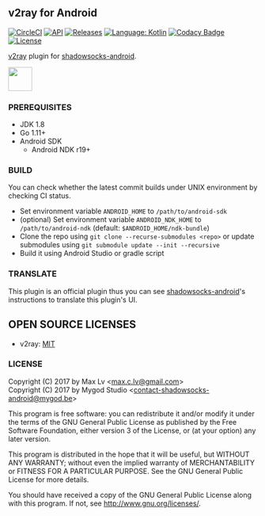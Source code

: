 ## v2ray for Android

[![CircleCI](https://circleci.com/gh/shadowsocks/v2ray-plugin-android.svg?style=svg)](https://circleci.com/gh/shadowsocks/v2ray-plugin-android)
[![API](https://img.shields.io/badge/API-21%2B-brightgreen.svg?style=flat)](https://android-arsenal.com/api?level=21)
[![Releases](https://img.shields.io/github/downloads/shadowsocks/v2ray-plugin-android/total.svg)](https://github.com/shadowsocks/v2ray-plugin-android/releases)
[![Language: Kotlin](https://img.shields.io/github/languages/top/shadowsocks/v2ray-plugin-android.svg)](https://github.com/shadowsocks/v2ray-plugin-android/search?l=kotlin)
[![Codacy Badge](https://api.codacy.com/project/badge/Grade/46b34df6fe624ef9a46507126f407880)](https://www.codacy.com/app/shadowsocks/v2ray-plugin-android?utm_source=github.com&amp;utm_medium=referral&amp;utm_content=shadowsocks/v2ray-plugin-android&amp;utm_campaign=Badge_Grade)
[![License](https://img.shields.io/github/license/shadowsocks/v2ray-plugin-android.svg)](https://github.com/shadowsocks/v2ray-plugin-android/blob/master/LICENSE)

[v2ray](https://github.com/shadowsocks/v2ray) plugin for [shadowsocks-android](https://github.com/shadowsocks/shadowsocks-android).

<a href="https://play.google.com/store/apps/details?id=com.github.shadowsocks.plugin.v2ray"><img src="https://play.google.com/intl/en_us/badges/images/generic/en-play-badge.png" height="48"></a>

### PREREQUISITES

* JDK 1.8
* Go 1.11+
* Android SDK
  - Android NDK r19+

### BUILD

You can check whether the latest commit builds under UNIX environment by checking CI status.

* Set environment variable `ANDROID_HOME` to `/path/to/android-sdk`
* (optional) Set environment variable `ANDROID_NDK_HOME` to `/path/to/android-ndk` (default: `$ANDROID_HOME/ndk-bundle`)
* Clone the repo using `git clone --recurse-submodules <repo>` or update submodules using `git submodule update --init --recursive`
* Build it using Android Studio or gradle script

### TRANSLATE

This plugin is an official plugin thus you can see [shadowsocks-android](https://github.com/shadowsocks/shadowsocks-android/blob/master/README.md#translate)'s instructions to translate this plugin's UI.

## OPEN SOURCE LICENSES

<ul>
    <li>v2ray: <a href="https://raw.githubusercontent.com/v2ray/v2ray-core/master/LICENSE">MIT</a></li>
</ul>

### LICENSE

Copyright (C) 2017 by Max Lv <<max.c.lv@gmail.com>>  
Copyright (C) 2017 by Mygod Studio <<contact-shadowsocks-android@mygod.be>>

This program is free software: you can redistribute it and/or modify
it under the terms of the GNU General Public License as published by
the Free Software Foundation, either version 3 of the License, or
(at your option) any later version.

This program is distributed in the hope that it will be useful,
but WITHOUT ANY WARRANTY; without even the implied warranty of
MERCHANTABILITY or FITNESS FOR A PARTICULAR PURPOSE.  See the
GNU General Public License for more details.

You should have received a copy of the GNU General Public License
along with this program. If not, see <http://www.gnu.org/licenses/>.
